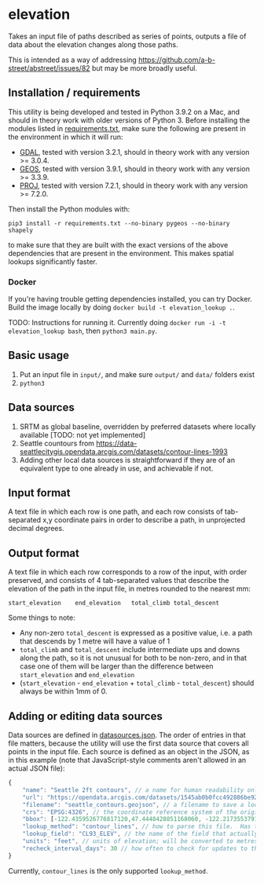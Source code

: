 # elevation

Takes an input file of paths described as series of points, outputs a file of data about the elevation changes along those paths.

This is intended as a way of addressing https://github.com/a-b-street/abstreet/issues/82 but may be more broadly useful.

## Installation / requirements

This utility is being developed and tested in Python 3.9.2 on a Mac, and should in theory work with older versions of Python 3.  Before installing the modules listed in [requirements.txt](requirements.txt), make sure the following are present in the environment in which it will run:

* [GDAL](https://www.gdal.org/), tested with version 3.2.1, should in theory work with any version >= 3.0.4.
* [GEOS](https://trac.osgeo.org/geos), tested with version 3.9.1, should in theory work with any version >= 3.3.9.
* [PROJ](https://proj.org/), tested with version 7.2.1, should in theory work with any version >= 7.2.0.

Then install the Python modules with:

`pip3 install -r requirements.txt --no-binary pygeos --no-binary shapely`

to make sure that they are built with the exact versions of the above dependencies that are present in the environment.  This makes spatial lookups significantly faster.

### Docker

If you're having trouble getting dependencies installed, you can try Docker. Build the image locally by doing `docker build -t elevation_lookup .`.

TODO: Instructions for running it. Currently doing `docker run -i -t elevation_lookup bash`, then `python3 main.py`.

## Basic usage

1. Put an input file in `input/`, and make sure `output/` and `data/` folders exist
2. `python3`

## Data sources

1. SRTM as global baseline, overridden by preferred datasets where locally available [TODO: not yet implemented]
2. Seattle countours from https://data-seattlecitygis.opendata.arcgis.com/datasets/contour-lines-1993
3. Adding other local data sources is straightforward if they are of an equivalent type to one already in use, and achievable if not.

## Input format

A text file in which each row is one path, and each row consists of tab-separated x,y coordinate pairs in order to describe a path, in unprojected decimal degrees.

## Output format

A text file in which each row corresponds to a row of the input, with order preserved, and consists of 4 tab-separated values that describe the elevation of the path in the input file, in metres rounded to the nearest mm:

`start_elevation	end_elevation	total_climb	total_descent`

Some things to note:

* Any non-zero `total_descent` is expressed as a positive value, i.e. a path that descends by 1 metre will have a value of 1
* `total_climb` and `total_descent` include intermediate ups and downs along the path, so it is not unusual for both to be non-zero, and in that case one of them will be larger than the difference between `start_elevation` and `end_elevation`
* (`start_elevation` - `end_elevation` + `total_climb` - `total_descent`) should always be within 1mm of 0.

## Adding or editing data sources

Data sources are defined in [datasources.json](datasources.json).  The order of entries in that file matters, because the utility will use the first data source that covers all points in the input file.  Each source is defined as an object in the JSON, as in this example (note that JavaScript-style comments aren't allowed in an actual JSON file):

```javascript
{
	"name": "Seattle 2ft contours", // a name for human readability only
	"url": "https://opendata.arcgis.com/datasets/1545ab0b0fcc492886be92be25a9faa5_0.geojson",
	"filename": "seattle_contours.geojson", // a filename to save a local copy as, into the data/ directory
	"crs": "EPSG:4326", // the coordinate reference system of the original data file.  Any CRS that PROJ can handle works; files will be converted to EPSG:4326 on loading if they aren't already in that
	"bbox": [-122.4359526776817120,47.4448428851168060, -122.2173553791662357,47.7779711955390596], // WSEN coordinates for the area covered by this file
	"lookup_method": "contour_lines", // how to parse this file.  Has to have a pathway set up in data.py
	"lookup_field": "CL93_ELEV", // the name of the field that actually has elevations in it
	"units": "feet", // units of elevation; will be converted to metres if they aren't already
	"recheck_interval_days": 30 // how often to check for updates to the original source file
}
```

Currently, `contour_lines` is the only supported `lookup_method`.



